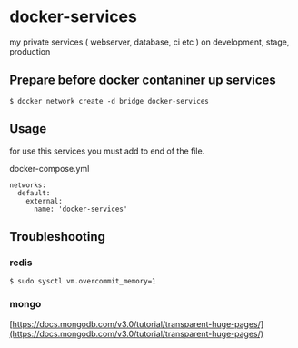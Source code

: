 # docker-services

my private services ( webserver, database, ci etc ) on development, stage, production

## Prepare before docker contaniner up services 

```
$ docker network create -d bridge docker-services
```

## Usage

for use this services you must add to end of the file.

docker-compose.yml

```
networks:
  default:
    external:
      name: 'docker-services'
```

## Troubleshooting

### redis
```
$ sudo sysctl vm.overcommit_memory=1
```

### mongo

[https://docs.mongodb.com/v3.0/tutorial/transparent-huge-pages/](https://docs.mongodb.com/v3.0/tutorial/transparent-huge-pages/)